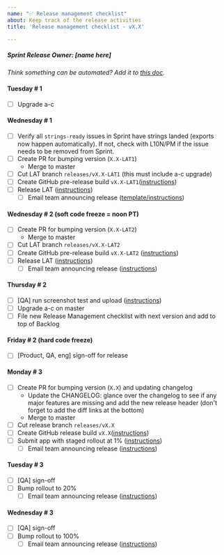 ```yaml
---
name: "✅ Release management checklist"
about: Keep track of the release activities
title: 'Release management checklist - vX.X'

---
```


##### Sprint Release Owner: _[name here]_

_Think something can be automated? Add it to [this doc](https://docs.google.com/document/d/1I_pf7RhR8uC0P_jB8o5Y8teNxUuLlpKiF_FyBW9veFY/edit?ts=5cdc4d67)._

#### Tuesday # 1

- [ ] Upgrade a-c

#### Wednesday # 1

- [ ] Verify all `strings-ready` issues in Sprint have strings landed (exports now happen automatically). If not, check with L10N/PM if the issue needs to be removed from Sprint.
- [ ] Create PR for bumping version (`X.X-LAT1`)
  - Merge to master
- [ ] Cut LAT branch `releases/vX.X-LAT1` (this must include a-c upgrade)
- [ ] Create GitHub pre-release build `vX.X-LAT1`([instructions](https://github.com/mozilla-mobile/firefox-tv/wiki/Release-Management-Checklist#final-builds))
- [ ] Release LAT ([instructions](https://developer.amazon.com/docs/app-testing/live-app-testing-getting-started.html))
  - [ ] Email team announcing release ([template/instructions](https://github.com/mozilla-mobile/firefox-tv/wiki/Release-Management-Checklist#release-announcement-emails))

#### Wednesday # 2 (soft code freeze = noon PT)

- [ ] Create PR for bumping version (`X.X-LAT2`)
  - Merge to master
- [ ] Cut LAT branch `releases/vX.X-LAT2`
- [ ] Create GitHub pre-release build `vX.X-LAT2` ([instructions](https://github.com/mozilla-mobile/firefox-tv/wiki/Release-Management-Checklist#final-builds))
- [ ] Release LAT ([instructions](https://developer.amazon.com/docs/app-testing/live-app-testing-getting-started.html))
  - [ ] Email team announcing release ([instructions](https://github.com/mozilla-mobile/firefox-tv/wiki/Release-Management-Checklist#release-announcement-emails))

#### Thursday # 2

- [ ] [QA] run screenshot test and upload ([instructions](https://github.com/mozilla-mobile/firefox-tv/wiki/Localization#screenshots))
- [ ] Upgrade a-c on master
- [ ] File new Release Management checklist with next version and add to top of Backlog

#### Friday # 2 (hard code freeze)

- [ ] [Product, QA, eng] sign-off for release

#### Monday # 3

- [ ] Create PR for bumping version (`X.X`) and updating changelog
  - Update the CHANGELOG: glance over the changelog to see if any major
    features are missing and add the new release header (don't forget to add the diff links at the bottom)
  - Merge to master
- [ ] Cut release branch `releases/vX.X`
- [ ] Create GitHub release build `vX.X`([instructions](https://github.com/mozilla-mobile/firefox-tv/wiki/Release-Management-Checklist#final-builds))
- [ ] Submit app with staged rollout at 1% ([instructions](https://developer.amazon.com/docs/app-submission/submitting-apps-to-amazon-appstore.html))
  - [ ] Email team announcing release ([instructions](https://github.com/mozilla-mobile/firefox-tv/wiki/Release-Management-Checklist#release-announcement-emails))

#### Tuesday # 3

- [ ] [QA] sign-off
- [ ] Bump rollout to 20%
  - [ ] Email team announcing release ([instructions](https://github.com/mozilla-mobile/firefox-tv/wiki/Release-Management-Checklist#release-announcement-emails))

#### Wednesday # 3

- [ ] [QA] sign-off
- [ ] Bump rollout to 100%
  - [ ] Email team announcing release ([instructions](https://github.com/mozilla-mobile/firefox-tv/wiki/Release-Management-Checklist#release-announcement-emails))

